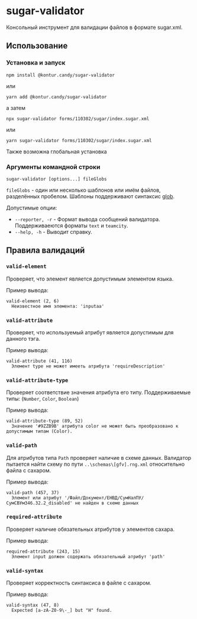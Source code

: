 # sugar-validator

Консольный инструмент для валидации файлов в формате sugar.xml.

## Использование

### Установка и запуск

```
npm install @kontur.candy/sugar-validator
```
или
```
yarn add @kontur.candy/sugar-validator
```

а затем

```
npx sugar-validator forms/110302/sugar/index.sugar.xml
```
или 
```
yarn sugar-validator forms/110302/sugar/index.sugar.xml
```

Также возможна глобальная установка

### Аргументы командной строки

```
sugar-validator [options...] fileGlobs
```

`fileGlobs` - один или несколько шаблонов или имём файлов, разделённых пробелом. Шаблоны поддерживают синтаксис [glob](https://www.npmjs.com/package/glob#glob-primer).   

Допустимые опции:
* `--reporter, -r` - Формат вывода сообщений валидатора. Поддерживаеются форматы `text` и `teamcity`.
* `--help, -h` - Выводит справку. 

## Правила валидаций

### `valid-element`
Проверяет, что элемент является допустимым элементом языка.

Пример вывода:
```
valid-element (2, 6)
  Неизвестное имя элемента: 'inputaa'
```
 
### `valid-attribute`
Проверяет, что используемый атрибут является допустимым для данного тэга.

Пример вывода:
```
valid-attribute (41, 116)
  Элемент type не может имееть атрибута 'requireDescription'
```

### `valid-attribute-type`
Проверяет соответствие значения атрибута его типу. Поддерживаемые типы: (`Number`, `Color`, `Boolean`) 

Пример вывода:

```
valid-attribute-type (89, 52)
  Значение '#9ZZB9B' атрибута color не может быть преобразовано к допустимым типам (Color).
```

### `valid-path`
Для атрибутов типа `Path` проверяет наличие в схеме данных. Валидатор пытается найти схему по пути
`..\schemas\[gfv].rng.xml` относительно файла с сахаром.

Пример вывода:

```
valid-path (457, 37)
  Элемент или атрибут '/Файл/Документ/ЕНВД/СумНалПУ/СумСВУм346.32.2_disabled' не найден в схеме данных
```

### `required-attribute`
Проверяет наличие обязательных атрибутов у элементов сахара.

Пример вывода:

```
required-attribute (243, 15)
  Элемент input должен содержать обязательный атрибут 'path'
```

### `valid-syntax`

Проверяет корректность синтаксиса в файле с сахаром.

Пример вывода:
```
valid-syntax (47, 8)
  Expected [a-zA-Z0-9\-_] but "Н" found.
``` 
